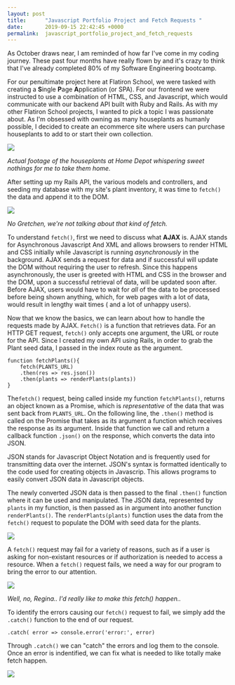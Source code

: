```yaml
---
layout: post
title:      "Javascript Portfolio Project and Fetch Requests "
date:       2019-09-15 22:42:45 +0000
permalink:  javascript_portfolio_project_and_fetch_requests
---
```



As October draws near, I am reminded of how far I've come in my coding journey. These past four months have really flown by and it's crazy to think that I've already completed 80% of my Software Engineering bootcamp. 

For our penultimate project here at Flatiron School, we were tasked with creating a **S**ingle **P**age **A**pplication (or SPA). For our frontend we were instructed to use a combination of HTML, CSS, and Javascript, which would communicate with our backend API built with Ruby and Rails. As with my other Flatiron School projects, I wanted to pick a topic I was passionate about. As I'm obsessed with owning as many houseplants as humanly possible, I decided to create an ecommerce site where users can purchase houseplants to add to or start their own collection. 

![](http://66.media.tumblr.com/3a68b7956139c67d6703c24ab5b5a71d/tumblr_mgt3uuWLeE1ry7r58o1_500.gif)

*Actual footage of the houseplants at Home Depot whispering sweet nothings for me to take them home.*

After setting up my Rails API, the various models and controllers, and seeding my database with my site's plant inventory, it was time to `fetch()` the data and append it to the DOM.

![](https://media.tenor.co/images/383495c2d8dd5c49746c89a170dcd2b5/raw)

*No Gretchen, we're not talking about that kind of fetch.*

To understand `fetch()`, first we need to discuss what **AJAX** is. AJAX stands for Asynchronous Javascript And XML and allows browsers to render HTML and CSS initially while Javascript is running *asynchronously* in the background. AJAX sends a request for data and if successful will update the DOM without requiring the user to refresh. Since this happens asynchronously, the user is greeted with HTML and CSS in the browser and the DOM, upon a successful retrieval of data, will be updated soon after. Before AJAX, users would have to wait for *all* of the data to be processed before being shown anything, which, for web pages with a lot of data, would result in lengthy wait times ( and a lot of unhappy users). 

Now that we know the basics, we can learn about how to handle the requests made by AJAX. `Fetch()` is a function that retrieves data. For an HTTP GET request, `fetch()` only accepts one argument, the URL or route for the API. Since I created my own API using Rails, in order to grab the Plant seed data, I passed in the index route as the argument. 

```
function fetchPlants(){
    fetch(PLANTS_URL)
    .then(res => res.json())
    .then(plants => renderPlants(plants))
}
```


The`fetch()` request, being called inside my function `fetchPlants()`, returns an object known as  a Promise, which is *representative* of the data that was sent back from `PLANTS_URL`. On the following  line, the `.then()` method is called on the Promise that takes as its argument a function which receives the response as its argument. Inside that function we call and return a callback function `.json()` on the response, which converts the data into JSON.

JSON stands for Javascript Object Notation and is frequently used for transmitting data over the internet. JSON's syntax is formatted identically to the code used for creating objects in Javascrip. This allows programs to easily convert JSON data in Javascript objects. 

The newly converted JSON data is then passed to the final `.then()` function where it can be used and manipulated. The JSON data, represented by `plants` in my function, is then passed as in argument into another function `renderPlants()`. The `renderPlants(plants)` function uses the data from the `fetch()` request to populate the DOM with seed data for the plants.  


![](https://media1.tenor.com/images/e07e0ebebc7b59407986b393b8edad31/tenor.gif?itemid=7304860)

A `fetch()` request may fail for a variety of reasons, such as if a user is asking for non-existant resources or if authorization is needed to access a resource. When a `fetch()` request fails, we need a way for our program to bring the error to our attention.

![](https://media.tenor.com/images/47e1c06dff39636dd69837a6f2aa667b/tenor.gif)

*Well, no, Regina.. I'd really like to make this fetch() happen..*

To identify the errors causing our `fetch()` request to fail, we simply add the `.catch()` function to the end of our request.
 
 `.catch( error => console.error('error:', error)`

Through `.catch()` we can "catch" the errors and log them to the console. Once an error is indentified, we can fix what is needed to like totally make fetch happen. 

![](https://media.giphy.com/media/xT9KVF4zNt70nyNpi8/giphy.gif)

